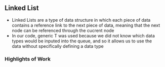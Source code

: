 ## Linked List
- Linked Lists are a type of data structure in which each piece of data contains a reference link to the next piece of data, meaning that the next node can be referenced through the cucrent node
- In our code, generic T was used because we did not know which data types would be inputed into the queue, and so it allows us to use the data without specifically defining a data type

### Highlights of Work
